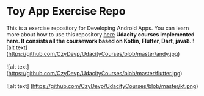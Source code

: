 # Toy App Exercise Repo

This is a exercise repository for Developing Android Apps. You can learn more about how to use this repository [here](https://classroom.udacity.com/courses/ud851/lessons/93affc67-3f0b-4f9b-b3a4-a7a26f241a86/concepts/115d08bb-f114-46fa-b693-5c6ce1445c07)
<b> Udacity courses implemented here.  It consists all the coursework based on Kotlin, Flutter, Dart, java8. </b>
![alt text] (https://github.com/CzyDevp/UdacityCourses/blob/master/andy.jpg)
<br><br>
![alt text] (https://github.com/CzyDevp/UdacityCourses/blob/master/flutter.jpg)
<br><br>
![alt text] (https://github.com/CzyDevp/UdacityCourses/blob/master/kt.png)
<br>
